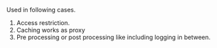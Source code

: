 Used in following cases.
1. Access restriction.
2. Caching works as proxy
3. Pre processing or post processing like including logging in between.